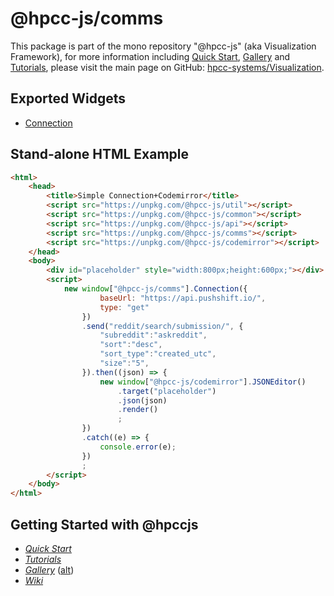 # @hpcc-js/comms
This package is part of the mono repository "@hpcc-js" (aka Visualization Framework), for more information including [Quick Start](https://github.com/hpcc-systems/Visualization/wiki/Quick-Start), [Gallery](https://raw.githack.com/hpcc-systems/Visualization/trunk/demos/gallery/gallery.html) and [Tutorials](https://github.com/hpcc-systems/Visualization/wiki/Tutorials), please visit the main page on GitHub:  [hpcc-systems/Visualization](https://github.com/hpcc-systems/Visualization).

## Exported Widgets
* [Connection](https://raw.githack.com/hpcc-systems/Visualization/trunk/demos/gallery/playground.html?./samples/comms/Connection.js)

## Stand-alone HTML Example
```html
<html>
    <head>
        <title>Simple Connection+Codemirror</title>
        <script src="https://unpkg.com/@hpcc-js/util"></script>
        <script src="https://unpkg.com/@hpcc-js/common"></script>
        <script src="https://unpkg.com/@hpcc-js/api"></script>
        <script src="https://unpkg.com/@hpcc-js/comms"></script>
        <script src="https://unpkg.com/@hpcc-js/codemirror"></script>
    </head>
    <body>
        <div id="placeholder" style="width:800px;height:600px;"></div>
        <script>
            new window["@hpcc-js/comms"].Connection({
                    baseUrl: "https://api.pushshift.io/",
                    type: "get"
                })
                .send("reddit/search/submission/", {
                    "subreddit":"askreddit",
                    "sort":"desc",
                    "sort_type":"created_utc",
                    "size":"5",
                }).then((json) => {
                    new window["@hpcc-js/codemirror"].JSONEditor()
                        .target("placeholder")
                        .json(json)
                        .render()
                        ;
                })
                .catch((e) => {
                    console.error(e);
                })
                ;
        </script>
    </body>
</html>
```

## Getting Started with @hpccjs
* _[Quick Start](https://github.com/hpcc-systems/Visualization/wiki/Quick-Start)_
* _[Tutorials](https://github.com/hpcc-systems/Visualization/wiki/Tutorials)_
* _[Gallery](https://raw.githack.com/hpcc-systems/Visualization/trunk/demos/gallery/gallery.html)_ ([alt](https://rawgit.com/hpcc-systems/Visualization/trunk/demos/gallery/gallery.html))
* _[Wiki](https://github.com/hpcc-systems/Visualization/wiki)_
